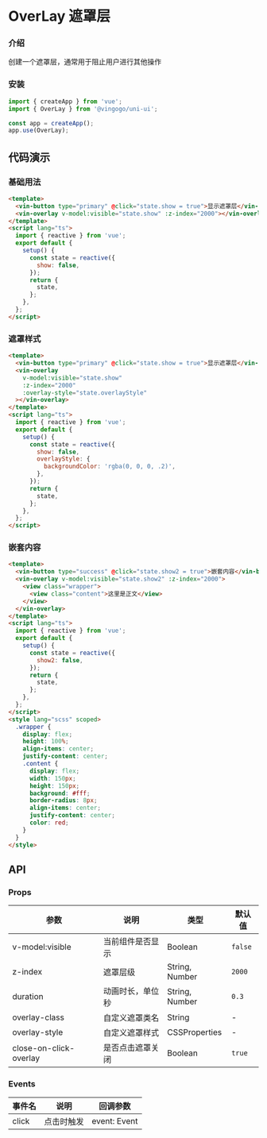 # OverLay 遮罩层

### 介绍

创建一个遮罩层，通常用于阻止用户进行其他操作

### 安装

```javascript
import { createApp } from 'vue';
import { OverLay } from '@vingogo/uni-ui';

const app = createApp();
app.use(OverLay);
```

## 代码演示

### 基础用法

```html
<template>
  <vin-button type="primary" @click="state.show = true">显示遮罩层</vin-button>
  <vin-overlay v-model:visible="state.show" :z-index="2000"></vin-overlay>
</template>
<script lang="ts">
  import { reactive } from 'vue';
  export default {
    setup() {
      const state = reactive({
        show: false,
      });
      return {
        state,
      };
    },
  };
</script>
```

### 遮罩样式

```html
<template>
  <vin-button type="primary" @click="state.show = true">显示遮罩层</vin-button>
  <vin-overlay
    v-model:visible="state.show"
    :z-index="2000"
    :overlay-style="state.overlayStyle"
  ></vin-overlay>
</template>
<script lang="ts">
  import { reactive } from 'vue';
  export default {
    setup() {
      const state = reactive({
        show: false,
        overlayStyle: {
          backgroundColor: 'rgba(0, 0, 0, .2)',
        },
      });
      return {
        state,
      };
    },
  };
</script>
```

### 嵌套内容

```html
<template>
  <vin-button type="success" @click="state.show2 = true">嵌套内容</vin-button>
  <vin-overlay v-model:visible="state.show2" :z-index="2000">
    <view class="wrapper">
      <view class="content">这里是正文</view>
    </view>
  </vin-overlay>
</template>
<script lang="ts">
  import { reactive } from 'vue';
  export default {
    setup() {
      const state = reactive({
        show2: false,
      });
      return {
        state,
      };
    },
  };
</script>
<style lang="scss" scoped>
  .wrapper {
    display: flex;
    height: 100%;
    align-items: center;
    justify-content: center;
    .content {
      display: flex;
      width: 150px;
      height: 150px;
      background: #fff;
      border-radius: 8px;
      align-items: center;
      justify-content: center;
      color: red;
    }
  }
</style>
```

## API

### Props

| 参数                   | 说明             | 类型           | 默认值  |
| ---------------------- | ---------------- | -------------- | ------- |
| v-model:visible        | 当前组件是否显示 | Boolean        | `false` |
| z-index                | 遮罩层级         | String, Number | `2000`  |
| duration               | 动画时长，单位秒 | String, Number | `0.3`   |
| overlay-class          | 自定义遮罩类名   | String         | -       |
| overlay-style          | 自定义遮罩样式   | CSSProperties  | -       |
| close-on-click-overlay | 是否点击遮罩关闭 | Boolean        | `true`  |

### Events

| 事件名 | 说明       | 回调参数     |
| ------ | ---------- | ------------ |
| click  | 点击时触发 | event: Event |

